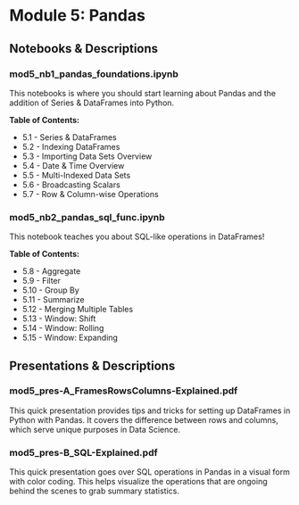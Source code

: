 # Module 5: Pandas
## Notebooks & Descriptions

### mod5_nb1_pandas_foundations.ipynb

This notebooks is where you should start learning about Pandas and the addition of Series & DataFrames into Python.

**Table of Contents:**
- 5.1 - Series & DataFrames
- 5.2 - Indexing DataFrames
- 5.3 - Importing Data Sets Overview
- 5.4 - Date & Time Overview
- 5.5 - Multi-Indexed Data Sets
- 5.6 - Broadcasting Scalars
- 5.7 - Row & Column-wise Operations

### mod5_nb2_pandas_sql_func.ipynb

This notebook teaches you about SQL-like operations in DataFrames!

**Table of Contents:**
- 5.8  - Aggregate
- 5.9  - Filter
- 5.10 - Group By
- 5.11 - Summarize
- 5.12 - Merging Multiple Tables
- 5.13 - Window: Shift
- 5.14 - Window: Rolling
- 5.15 - Window: Expanding

<!--

### mod5_nb3_pandas_visualize.ipynb

COMING SOON

This notebooks teaches you the basics of Pandas' built-in visualization tools (based upon Matplot)

### mod5_nb4_pandas_pivot.ipynb

COMING SOON

This notebook covers how to create pivot tables in Pandas!

-->

## Presentations & Descriptions

### mod5_pres-A_FramesRowsColumns-Explained.pdf

This quick presentation provides tips and tricks for setting up DataFrames in Python with Pandas. It covers the difference between rows and columns, which serve unique purposes in Data Science.

### mod5_pres-B_SQL-Explained.pdf

This quick presentation goes over SQL operations in Pandas in a visual form with color coding. This helps visualize the operations that are ongoing behind the scenes to grab summary statistics.
